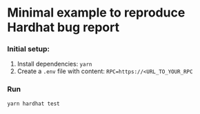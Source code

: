 # Minimal example to reproduce Hardhat bug report

### Initial setup:
1. Install dependencies: `yarn`
2. Create a `.env` file with content: `RPC=https://<URL_TO_YOUR_RPC`

### Run
`yarn hardhat test`

